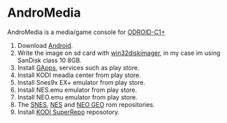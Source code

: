 # AndroMedia
AndroMedia is a media/game console for [ODROID-C1+](http://www.hardkernel.com/main/products/prdt_info.php?g_code=G143703355573)

1. Download [Android](http://odroid.com/dokuwiki/doku.php?id=en:c1_release_android).
2. Write the image on sd card with [win32diskimager](http://sourceforge.net/projects/win32diskimager/), in my case im using SanDisk class 10 8GB.
3. Install [GApps](http://codewalkerster.blogspot.kr/2013/11/universal-1-click-gapps-installer-for.html), services such as play store. 
4. Install KODI meadia center from play store.
5. Install Snes9x EX+ emulator from play store.
6. Install NES.emu emulator from play store.
7. Install NEO.emu emulator from play store.
8. The [SNES](http://emu-fr.net/v1/module.php?page=programme_roms&console=Super_Nes), [NES](http://emu-fr.net/v1/module.php?page=programme_roms&console=Nes&tri=nom) and [NEO GEO](http://emu-fr.net/v1/module.php?page=programme_roms&console=Neo_Geo&tri=nom&l=M) rom repositories.
9. Install [KODI SuperRepo](https://superrepo.org/get-started/) reposotory.



